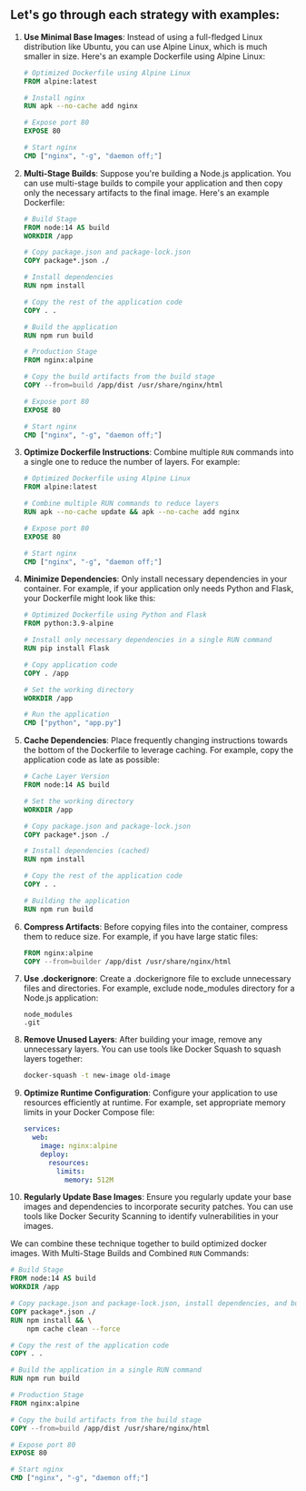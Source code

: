
## Let's go through each strategy with examples:

1. **Use Minimal Base Images**: Instead of using a full-fledged Linux distribution like Ubuntu, you can use Alpine Linux, which is much smaller in size. Here's an example Dockerfile using Alpine Linux:

	```Dockerfile
	# Optimized Dockerfile using Alpine Linux
	FROM alpine:latest

	# Install nginx
	RUN apk --no-cache add nginx

	# Expose port 80
	EXPOSE 80

	# Start nginx
	CMD ["nginx", "-g", "daemon off;"]
	```

2. **Multi-Stage Builds**: Suppose you're building a Node.js application. You can use multi-stage builds to compile your application and then copy only the necessary artifacts to the final image. Here's an example Dockerfile:

	```Dockerfile
	# Build Stage
	FROM node:14 AS build
	WORKDIR /app

	# Copy package.json and package-lock.json
	COPY package*.json ./

	# Install dependencies
	RUN npm install

	# Copy the rest of the application code
	COPY . .

	# Build the application
	RUN npm run build

	# Production Stage
	FROM nginx:alpine

	# Copy the build artifacts from the build stage
	COPY --from=build /app/dist /usr/share/nginx/html

	# Expose port 80
	EXPOSE 80

	# Start nginx
	CMD ["nginx", "-g", "daemon off;"]
	```

3. **Optimize Dockerfile Instructions**: Combine multiple `RUN` commands into a single one to reduce the number of layers. For example:

    ```Dockerfile
	# Optimized Dockerfile using Alpine Linux
	FROM alpine:latest

	# Combine multiple RUN commands to reduce layers
	RUN apk --no-cache update && apk --no-cache add nginx

	# Expose port 80
	EXPOSE 80

	# Start nginx
	CMD ["nginx", "-g", "daemon off;"]
    ```

4. **Minimize Dependencies**: Only install necessary dependencies in your container. For example, if your application only needs Python and Flask, your Dockerfile might look like this:

    ```Dockerfile
	# Optimized Dockerfile using Python and Flask
	FROM python:3.9-alpine

	# Install only necessary dependencies in a single RUN command
	RUN pip install Flask

	# Copy application code
	COPY . /app

	# Set the working directory
	WORKDIR /app

	# Run the application
	CMD ["python", "app.py"]
    ```

5. **Cache Dependencies**: Place frequently changing instructions towards the bottom of the Dockerfile to leverage caching. For example, copy the application code as late as possible:

    ```Dockerfile
	# Cache Layer Version
	FROM node:14 AS build

	# Set the working directory
	WORKDIR /app

	# Copy package.json and package-lock.json
	COPY package*.json ./

	# Install dependencies (cached)
	RUN npm install

	# Copy the rest of the application code
	COPY . .

	# Building the application
	RUN npm run build
    ```

6. **Compress Artifacts**: Before copying files into the container, compress them to reduce size. For example, if you have large static files:

    ```Dockerfile
    FROM nginx:alpine
    COPY --from=builder /app/dist /usr/share/nginx/html
    ```

7. **Use .dockerignore**: Create a .dockerignore file to exclude unnecessary files and directories. For example, exclude node_modules directory for a Node.js application:

    ```
    node_modules
    .git
    ```

8. **Remove Unused Layers**: After building your image, remove any unnecessary layers. You can use tools like Docker Squash to squash layers together:

    ```bash
    docker-squash -t new-image old-image
    ```

9. **Optimize Runtime Configuration**: Configure your application to use resources efficiently at runtime. For example, set appropriate memory limits in your Docker Compose file:

    ```yaml
    services:
      web:
        image: nginx:alpine
        deploy:
          resources:
            limits:
              memory: 512M
    ```

10. **Regularly Update Base Images**: Ensure you regularly update your base images and dependencies to incorporate security patches. You can use tools like Docker Security Scanning to identify vulnerabilities in your images.

We can combine these technique together to build optimized docker images. With Multi-Stage Builds and Combined `RUN` Commands:

```dockerfile
# Build Stage
FROM node:14 AS build
WORKDIR /app

# Copy package.json and package-lock.json, install dependencies, and build the application in a single RUN command
COPY package*.json ./
RUN npm install && \
    npm cache clean --force

# Copy the rest of the application code
COPY . .

# Build the application in a single RUN command
RUN npm run build

# Production Stage
FROM nginx:alpine

# Copy the build artifacts from the build stage
COPY --from=build /app/dist /usr/share/nginx/html

# Expose port 80
EXPOSE 80

# Start nginx
CMD ["nginx", "-g", "daemon off;"]
```

